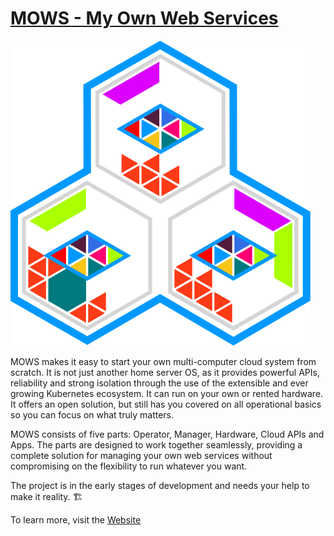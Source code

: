# [MOWS - My Own Web Services](https://mows.vindelicum.eu)

![MOWS Logo](./website/public/assets/logos/mows_logo.svg)

MOWS makes it easy to start your own multi-computer cloud system from scratch. It is not just another home server OS, as it provides powerful APIs, reliability and strong isolation through the use of the extensible and ever growing Kubernetes ecosystem. It can run on your own or rented hardware. It offers an open solution, but still has you covered on all operational basics so you can focus on what truly matters.

MOWS consists of five parts: Operator, Manager, Hardware, Cloud APIs and Apps.
The parts are designed to work together seamlessly, providing a complete
solution for managing your own web services without compromising on the
flexibility to run whatever you want.

The project is in the early stages of development and needs your help to make it reality. 🏗️

To learn more, visit the [Website](https://mows.vindelicum.eu)
